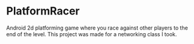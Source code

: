 # PlatformRacer
Android 2d platforming game where you race against other players to the end of the level.
This project was made for a networking class I took.
